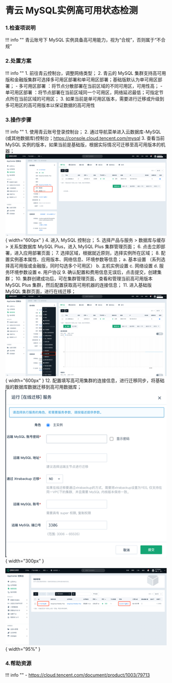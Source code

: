 # 青云 MySQL实例高可用状态检测

### 1.检查项说明
!!! info ""
    青云账号下 MySQL 实例具备高可用能力，视为“合规”，否则属于“不合规”

### 2.处置方案
!!! info ""
    1. 前往青云控制台，调整网络类型；
    2. 青云的 MySQL 集群支持高可用版和金融版集群可选择多可用区部署和单可用区部署；基础版默认为单可用区部署；
        - 多可用区部署 ：将节点分散部署在当前区域的不同可用区，可用性高；
        - 单可用区部署 ：将节点部署在当前区域同一个可用区，网络延迟最低；可指定节点所在当前区域的可用区；
    3. 如果当前是单可用区版本，需要进行迁移或升级到多可用区的高可用版本以保证数据的高可用性

### 3.操作步骤
!!! info ""
    1. 使用青云账号登录控制台；
    2. 通过导航菜单进入云数据库-MySQL (或其他数据库)控制台；https://console.cloud.tencent.com/mysql
    3. 查看当前 MySQL 实例的版本，如果当前是基础版，根据实际情况可迁移至高可用版本的机器；
        ![处置方案-查看当前数据库类型](../../img/suggest/qingcloud/mysql-ha-status.png){ width="600px" }
    4. 进入 MySQL 控制台；
    5. 选择产品与服务 > 数据库与缓存 > 关系型数据库 MySQL Plus，进入 MySQL Plus 集群管理页面；
    6. 点击立即部署，进入应用部署页面；
    7. 选择区域，根据就近原则，选择实例所在区域；
    8. 配置实例基本属性、应用版本、网络信息、环境参数等信息；
        a. 基本设置 （系列选择高可用版或金融版，同时勾选多个可用区）
        b. 主机实例设置
        c. 网络设置
        d. 服务环境参数设置
        e. 用户协议
    9. 确认配置和费用信息无误后，点击提交，创建集群；
    10. 集群创建成功后，可在集群管理页面，查看和管理当前高可用版本 MySQL Plus 集群，然后配置获取高可用机器的连接信息；
    11. 进入基础版 MySQL 集群页面，进行在线迁移；
        ![处置方案-查看当前数据库类型](../../img/suggest/qingcloud/mysql-migration.png){ width="600px" }
    12. 配置填写高可用集群的连接信息，进行迁移同步，将基础版的数据库数据迁移到高可用数据库；
        ![处置方案-查看当前数据库类型](../../img/suggest/qingcloud/mysql-migration-set.png){ width="300px" }

![处置方案-查看当前网络类型](../../img/suggest/qingcloud/mysql-list.png){ width="95%" }

### 4.帮助资源
!!! info ""
    - https://cloud.tencent.com/document/product/1003/79713
